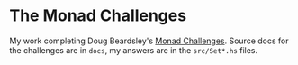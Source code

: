 # The Monad Challenges

My work completing Doug Beardsley's [Monad Challenges](https://github.com/mightybyte/monad-challenges). Source docs for the challenges are in `docs`, my answers are in the `src/Set*.hs` files.
